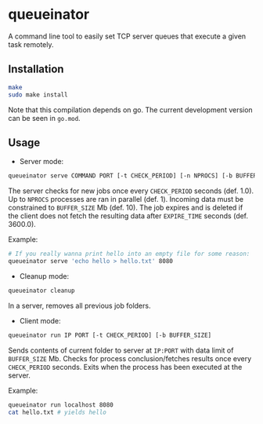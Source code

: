# queueinator

A command line tool to easily set TCP server queues that execute a given task remotely.

## Installation

```bash
make
sudo make install
```

Note that this compilation depends on go. The current development version can be seen in `go.mod`.

## Usage

* Server mode:

```bash
queueinator serve COMMAND PORT [-t CHECK_PERIOD] [-n NPROCS] [-b BUFFER_SIZE] [-e EXPIRE_TIME]
```

The server checks for new jobs once every `CHECK_PERIOD` seconds (def. 1.0).
Up to `NPROCS` processes are ran in parallel (def. 1).
Incoming data must be constrained to `BUFFER_SIZE` Mb (def. 10).
The job expires and is deleted if the client does not fetch the resulting data after `EXPIRE_TIME` seconds (def. 3600.0).

Example:

```bash
# If you really wanna print hello into an empty file for some reason:
queueinator serve 'echo hello > hello.txt' 8080
```

* Cleanup mode:

```bash
queueinator cleanup
```

In a server, removes all previous job folders.

* Client mode:

```bash
queueinator run IP PORT [-t CHECK_PERIOD] [-b BUFFER_SIZE]
```

Sends contents of current folder to server at `IP:PORT` with data limit of `BUFFER_SIZE` Mb.
Checks for process conclusion/fetches results once every `CHECK_PERIOD` seconds.
Exits when the process has been executed at the server.

Example:

```bash
queueinator run localhost 8080
cat hello.txt # yields hello
```


